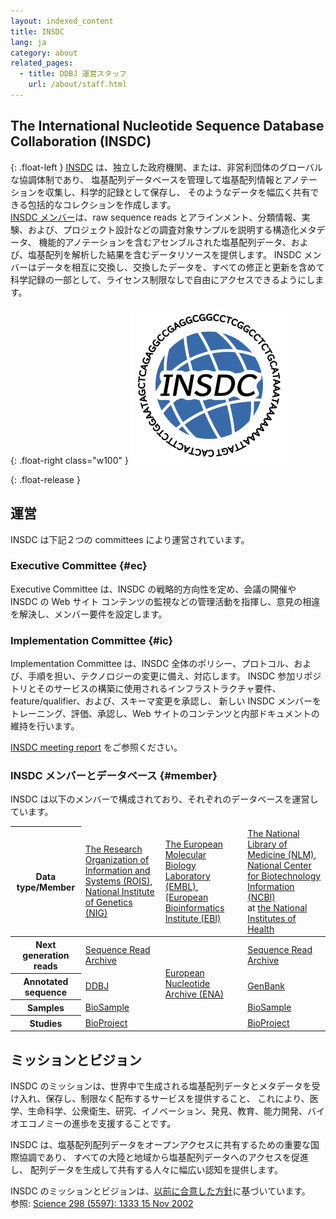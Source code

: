 ```yaml
---
layout: indexed_content
title: INSDC
lang: ja
category: about
related_pages:
  - title: DDBJ 運営スタッフ
    url: /about/staff.html
---
```




## The International Nucleotide Sequence Database Collaboration (INSDC)

{: .float-left }
[INSDC](http://www.insdc.org/ ) は、独立した政府機関、または、非営利団体のグローバルな協調体制であり、
塩基配列データベースを管理して塩基配列情報とアノテーションを収集し、科学的記録として保存し、
そのようなデータを幅広く共有できる包括的なコレクションを作成します。  
[INSDC メンバー](#member)は、raw sequence reads とアラインメント、分類情報、実験、および、プロジェクト設計などの調査対象サンプルを説明する構造化メタデータ、
機能的アノテーションを含むアセンブルされた塩基配列データ、および、塩基配列を解析した結果を含むデータリソースを提供します。
INSDC メンバーはデータを相互に交換し、交換したデータを、すべての修正と更新を含めて科学記録の一部として、ライセンス制限なしで自由にアクセスできるようにします。

{: .float-right  class="w100" }
<img src="/assets/images/center/insdcLogo0501-22.png" alt="INSDC Logo">

{: .float-release }

## 運営

INSDC は下記２つの committees により運営されています。    

### Executive Committee  {#ec}

Executive Committee は、INSDC の戦略的方向性を定め、会議の開催や INSDC の Web サイト コンテンツの監視などの管理活動を指揮し、意見の相違を解決し、メンバー要件を設定します。

### Implementation Committee  {#ic} 

Implementation Committee は、INSDC 全体のポリシー、プロトコル、および、手順を担い、テクノロジーの変更に備え、対応します。
INSDC 参加リポジトリとそのサービスの構築に使用されるインフラストラクチャ要件、feature/qualifier、および、スキーマ変更を承認し、
新しい INSDC メンバーをトレーニング、評価、承認し、Web サイトのコンテンツと内部ドキュメントの維持を行います。

[INSDC meeting report](/activities/index.html?tag=insdc_meeting ) をご参照ください。


### INSDC メンバーとデータベース {#member}

INSDC は以下のメンバーで構成されており、それぞれのデータベースを運営しています。    


<table>
<thead>
<tr>
	<th>Data type/Member</th>
	<td> <a href="https://www.rois.ac.jp/">The Research Organization of Information and Systems (ROIS)</a>, <br>
		<a href="https://www.nig.ac.jp/">National Institute of Genetics (NIG)</a> </td>
	<td> <a href="https://www.embl.org/">The European Molecular Biology Laboratory (EMBL)</a>, <br>
		<a href="https://www.ebi.ac.uk/">[European Bioinformatics Institute (EBI)</a> </td>
	<td> <a href="https://www.nlm.nih.gov/">The National Library of Medicine (NLM)</a>, <br>
	<a href="https://www.ncbi.nlm.nih.gov/">National Center for Biotechnology Information (NCBI)</a> <br>
		at <a href="https://www.nih.gov/">the National Institutes of Health</a> </td>
</tr>
</thead>
<tbody>
<tr>
	<th>Next generation reads</th>
	<td><a href="/dra/index.html">Sequence Read Archive</a></td>
	<td rowspan="4" class="borderbtm"><a href="https://www.ebi.ac.uk/ena/about/formats">European Nucleotide Archive (ENA)</a></td>
	<td><a href="https://www.ncbi.nlm.nih.gov/sra/">Sequence Read Archive</a></td>
</tr>
<tr>
	<th>Annotated sequence</th>
	<td><a href="/ddbj/index.html">DDBJ</a></td>
	<td><a href="https://www.ncbi.nlm.nih.gov/genbank/">GenBank</a></td>
</tr>
<tr>
	<th>Samples</th>
	<td><a href="/biosample/index.html">BioSample</a></td>
	<td><a href="https://www.ncbi.nlm.nih.gov/biosample/">BioSample</a></td>
</tr>
<tr>
	<th>Studies</th>
	<td><a href="/bioproject/index.html">BioProject</a></td>
	<td><a href="https://www.ncbi.nlm.nih.gov/bioproject/">BioProject</a></td>
</tr>
</tbody>
</table>



## ミッションとビジョン

INSDC のミッションは、世界中で生成される塩基配列データとメタデータを受け入れ、保存し、制限なく配布するサービスを提供すること、
これにより、医学、生命科学、公衆衛生、研究、イノベーション、発見、教育、能力開発、バイオエコノミーの進歩を支援することです。

INSDC は、塩基配列配列データをオープンアクセスに共有するための重要な国際協調であり、
すべての大陸と地域から塩基配列データへのアクセスを促進し、
配列データを生成して共有する人々に幅広い認知を提供します。

INSDC のミッションとビジョンは、[以前に合意した方針](https://www.insdc.org/policy/ )に基づいています。    
参照: [Science 298 (5597): 1333 15 Nov 2002](https://www.science.org/doi/10.1126/science.298.5597.1333b )    

